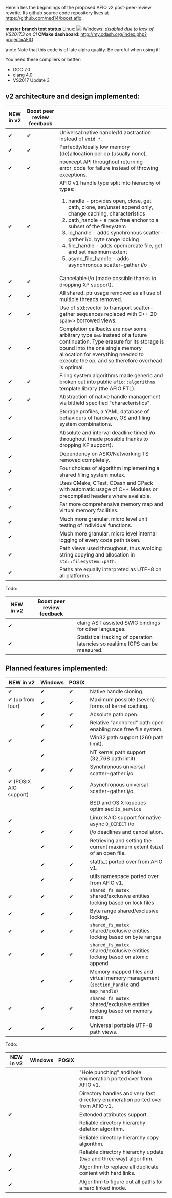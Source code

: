 ﻿Herein lies the beginnings of the proposed AFIO v2 post-peer-review rewrite. Its github
source code repository lives at https://github.com/ned14/boost.afio.

<b>master branch test status</b> Linux: <a href="https://travis-ci.org/ned14/afio"><img src="https://travis-ci.org/ned14/afio.svg?branch=master"></a> Windows: <em>disabled due to lack of VS2017.3 on CI</em> <b>CMake dashboard</b>: http://my.cdash.org/index.php?project=AFIO

\note Note that this code is of late alpha quality. Be careful when using it!

You need these compilers or better:
- GCC 7.0
- clang 4.0
- VS2017 Update 3


## v2 architecture and design implemented:

| NEW in v2 | Boost peer review feedback |     |
| --------- | -------------------------- | --- |
| ✔ | ✔ | Universal native handle/fd abstraction instead of `void *`.
| ✔ | ✔ | Perfectly/Ideally low memory (de)allocation per op (usually none).
| ✔ | ✔ | noexcept API throughout returning error_code for failure instead of throwing exceptions.
| ✔ | ✔ | AFIO v1 handle type split into hierarchy of types:<ol><li>handle - provides open, close, get path, clone, set/unset append only, change caching, characteristics<li>path_handle - a race free anchor to a subset of the filesystem<li>io_handle - adds synchronous scatter-gather i/o, byte range locking<li>file_handle - adds open/create file, get and set maximum extent<li>async_file_handle - adds asynchronous scatter-gather i/o</ol>
| ✔ | ✔ | Cancelable i/o (made possible thanks to dropping XP support).
| ✔ | ✔ | All shared_ptr usage removed as all use of multiple threads removed.
| ✔ | ✔ | Use of std::vector to transport scatter-gather sequences replaced with C++ 20 `span<>` borrowed views.
| ✔ | ✔ | Completion callbacks are now some arbitrary type `U&&` instead of a future continuation. Type erasure for its storage is bound into the one single memory allocation for everything needed to execute the op, and so therefore overhead is optimal.
| ✔ | ✔ | Filing system algorithms made generic and broken out into public `afio::algorithms` template library (the AFIO FTL).
| ✔ | ✔ | Abstraction of native handle management via bitfield specified "characteristics".
| ✔ |   | Storage profiles, a YAML database of behaviours of hardware, OS and filing system combinations.
| ✔ |   | Absolute and interval deadline timed i/o throughout (made possible thanks to dropping XP support).
| ✔ |   | Dependency on ASIO/Networking TS removed completely.
| ✔ |   | Four choices of algorithm implementing a shared filing system mutex.
| ✔ |   | Uses CMake, CTest, CDash and CPack with automatic usage of C++ Modules or precompiled headers where available.
| ✔ |   | Far more comprehensive memory map and virtual memory facilities.
| ✔ |   | Much more granular, micro level unit testing of individual functions.
| ✔ |   | Much more granular, micro level internal logging of every code path taken.
| ✔ |   | Path views used throughout, thus avoiding string copying and allocation in `std::filesystem::path`.
| ✔ |   | Paths are equally interpreted as UTF-8 on all platforms.

Todo:

| NEW in v2 | Boost peer review feedback |     |
| --------- | -------------------------- | --- |
| ✔ |   | clang AST assisted SWIG bindings for other languages.
| ✔ |   | Statistical tracking of operation latencies so realtime IOPS can be measured.



## Planned features implemented:

| NEW in v2 | Windows | POSIX |     |
| --------- | --------| ----- | --- |
| ✔ | ✔ | ✔ | Native handle cloning.
| ✔ (up from four) | ✔ | ✔ | Maximum possible (seven) forms of kernel caching.
|   | ✔ | ✔ | Absolute path open.
|   | ✔ | ✔ | Relative "anchored" path open enabling race free file system.
| ✔ | ✔ |   | Win32 path support (260 path limit).
|   | ✔ |   | NT kernel path support (32,768 path limit).
| ✔ | ✔ | ✔ | Synchronous universal scatter-gather i/o.
| ✔ (POSIX AIO support) | ✔ | ✔ | Asynchronous universal scatter-gather i/o.
|   |   |   | BSD and OS X kqueues optimised `io_service`
| ✔ |   |   | Linux KAIO support for native async `O_DIRECT` i/o
| ✔ | ✔ | ✔ | i/o deadlines and cancellation.
|   | ✔ | ✔ | Retrieving and setting the current maximum extent (size) of an open file.
|   | ✔ | ✔ | statfs_t ported over from AFIO v1.
|   | ✔ | ✔ | utils namespace ported over from AFIO v1.
| ✔ | ✔ | ✔ | `shared_fs_mutex` shared/exclusive entities locking based on lock files
| ✔ | ✔ | ✔ | Byte range shared/exclusive locking.
| ✔ | ✔ | ✔ | `shared_fs_mutex` shared/exclusive entities locking based on byte ranges
| ✔ | ✔ | ✔ | `shared_fs_mutex` shared/exclusive entities locking based on atomic append
|   | ✔ | ✔ | Memory mapped files and virtual memory management (`section_handle` and `map_handle`)
| ✔ | ✔ | ✔ | `shared_fs_mutex` shared/exclusive entities locking based on memory maps
| ✔ | ✔ | ✔ | Universal portable UTF-8 path views.

Todo:

| NEW in v2 | Windows | POSIX |     |
| --------- | --------| ----- | --- |
|   |   |   | "Hole punching" and hole enumeration ported over from AFIO v1.
|   |   |   | Directory handles and very fast directory enumeration ported over from AFIO v1.
| ✔ |   |   | Extended attributes support.
|   |   |   | Reliable directory hierarchy deletion algorithm.
|   |   |   | Reliable directory hierarchy copy algorithm.
| ✔ |   |   | Reliable directory hierarchy update (two and three way) algorithm.
| ✔ |   |   | Algorithm to replace all duplicate content with hard links.
| ✔ |   |   | Algorithm to figure out all paths for a hard linked inode.
